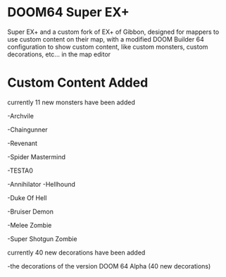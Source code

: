 # DOOM64 Super EX+
Super EX+ and a custom fork of  EX+ of Gibbon, designed for mappers to use custom content on their map, with a modified DOOM Builder 64 configuration to show custom content, like custom monsters, custom decorations, etc... in the map editor

# Custom Content Added
currently 11 new monsters have been added

-Archvile

-Chaingunner

-Revenant

-Spider Mastermind

-TESTA0

-Annihilator -Hellhound

-Duke Of Hell

-Bruiser Demon

-Melee Zombie

-Super Shotgun Zombie

currently 40 new decorations have been added

-the decorations of the version DOOM 64 Alpha (40 new decorations)
